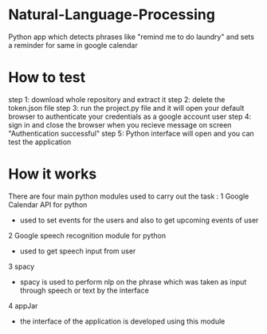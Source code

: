 # Natural-Language-Processing
Python app which detects phrases like "remind me to do laundry" and sets a reminder for same in google calendar 

# How to test 
step 1: download whole repository and extract it
step 2: delete the token.json file 
step 3: run the project.py file and it will open your default browser to authenticate your credentials as a google account user
step 4: sign in and close the browser when you recieve message on screen "Authentication successful"
step 5: Python interface will open and you can test the application
 
# How it works
There are four main python modules used to carry out the task :
1 Google Calendar API for python
- used to set events for the users and also to get upcoming events of user

2 Google speech recognition module for python
- used to get speech input from user

3 spacy 
- spacy is used to perform nlp on the phrase which was taken as input through speech or text by the interface

4 appJar 
- the interface of the application is developed using this module
